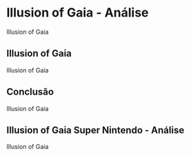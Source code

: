 ---
---

# Illusion of Gaia - Análise

Illusion of Gaia

## Illusion of Gaia

Illusion of Gaia

## Conclusão

Illusion of Gaia

## Illusion of Gaia Super Nintendo - Análise

Illusion of Gaia
